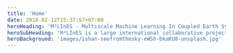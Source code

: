 ```yaml
---
title: 'Home'
date: 2018-02-12T15:37:57+07:00
heroHeading: 'M²LInES - Multiscale Machine Learning In Coupled Earth System Modeling'
heroSubHeading: 'M²LInES is a large international collaborative project with the goal of improving climate projections, using scientific and interpretable Machine Learning to capture unaccounted physical processes at the air-sea-ice interface.' 
heroBackground: 'images/ishan-seefromthesky-eWSh-bkaKU8-unsplash.jpg'
---
```

